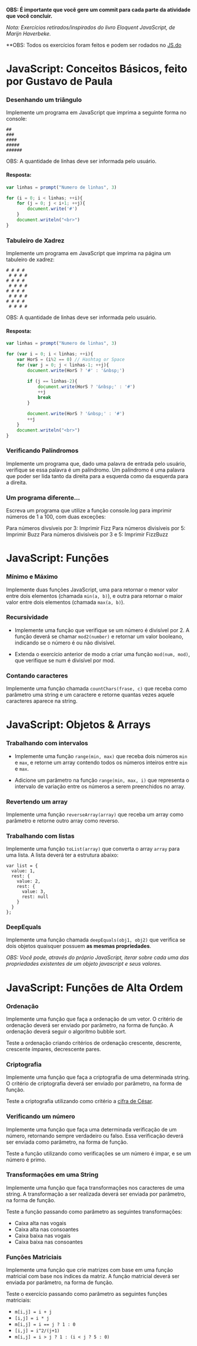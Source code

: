 **OBS: É importante que você gere um commit para cada parte da atividade que você concluir.**

*Nota: Exercícios retirados/inspirados do livro Eloquent JavaScript, de Marijn Haverbeke.*

**OBS: Todos os exercícios foram feitos e podem ser rodados no [JS.do](https://js.do)

# JavaScript: Conceitos Básicos, feito por Gustavo de Paula

### Desenhando um triângulo

Implemente um programa em JavaScript que imprima a seguinte forma no console:
```
##
###
####
#####
######
```
OBS: A quantidade de linhas deve ser informada pelo usuário.

#### Resposta:
```javascript
var linhas = prompt("Numero de linhas", 3)

for (i = 0; i < linhas; ++i){
	for (j = 0; j < i+1; ++j){
		document.write('#')
	}
	document.writeln("<br>")
}
```

### Tabuleiro de Xadrez

Implemente um programa em JavaScript que imprima na página um tabuleiro de xadrez:
```
# # # #
 # # # #
# # # #
 # # # #
# # # #
 # # # #
# # # #
 # # # #
```
OBS: A quantidade de linhas deve ser informada pelo usuário.

#### Resposta:
```javascript
var linhas = prompt("Numero de linhas", 3)

for (var i = 0; i < linhas; ++i){
    var HorS = (i%2 == 0) // Hashtag or Space
	for (var j = 0; j < linhas-1; ++j){
        document.write(HorS ? '#' : '&nbsp;')

		if (j == linhas-2){
            document.write(HorS ? '&nbsp;' : '#')
			++j 
			break
		}

        document.write(HorS ? '&nbsp;' : '#')
        ++j
	}
	document.writeln("<br>")
}
```


### Verificando Palíndromos

Implemente um programa que, dado uma palavra de entrada pelo usuário, verifique se essa palavra é um palíndromo. Um palíndromo é uma palavra que poder ser lida tanto da direita para a esquerda como da esquerda para a direita.

### Um programa diferente...

Escreva um programa que utilize a função console.log para imprimir números de 1 a 100, com duas exceções:

Para números divsíveis por 3: Imprimir Fizz
Para números divisíveis por 5: Imprimir Buzz
Para números divisíveis por 3 e 5: Imprimir FizzBuzz

# JavaScript: Funções

### Mínimo e Máximo

Implemente duas funções JavaScript, uma para retornar o menor valor entre dois elementos (chamada `min(a, b)`), e outra para retornar o maior valor entre dois elementos (chamada `max(a, b)`).

### Recursividade

* Implemente uma função que verifique se um número é divisível por 2. A função deverá se chamar `mod2(number)` e retornar um valor booleano, indicando se o número é ou não divisível.

* Extenda o exercício anterior de modo a criar uma função `mod(num, mod)`, que verifique se num é divisível por mod.

### Contando caracteres

Implemente uma função chamada `countChars(frase, c)` que receba como parâmetro uma string e um caractere e retorne quantas vezes aquele caracteres aparece na string.

# JavaScript: Objetos & Arrays

### Trabalhando com intervalos

* Implemente uma função `range(min, max)` que receba dois números `min` e `max`, e retorne um array contendo todos os números inteiros entre `min` e `max`.

* Adicione um parâmetro na função `range(min, max, i)` que representa o intervalo de variação entre os números a serem preenchidos no array.

### Revertendo um array

Implemente uma função `reverseArray(array)` que receba um array como parâmetro e retorne outro array como reverso.

### Trabalhando com listas

Implemente uma função `toList(array)` que converta o array `array` para uma lista. A lista deverá ter a estrutura abaixo:

```
var list = {
  value: 1,
  rest: {
    value: 2,
    rest: {
      value: 3,
      rest: null
    }
  }
};
```

### DeepEquals

Implemente uma função chamada `deepEquals(obj1, obj2)` que verifica se dois objetos quaisquer possuem **as mesmas propriedades**.

*OBS: Você pode, através do próprio JavaScript, iterar sobre cada uma das propriedades existentes de um objeto javascript e seus valores.*

# JavaScript: Funções de Alta Ordem

### Ordenação

Implemente uma função que faça a ordenação de um vetor. O critério de ordenação deverá ser enviado por parâmetro, na forma de função. A ordenação deverá seguir o algoritmo bubble sort.

Teste a ordenação criando critérios de ordenação crescente, descrente, crescente ímpares, decrescente pares.

### Criptografia

Implemente uma função que faça a criptografia de uma determinada string. O critério de criptografia deverá ser enviado por parâmetro, na forma de função.

Teste a criptografia utilizando como critério a [cifra de César](https://pt.wikipedia.org/wiki/Cifra_de_C%C3%A9sar).

### Verificando um número

Implemente uma função que faça uma determinada verificação de um número, retornando sempre verdadeiro ou falso. Essa verificação deverá ser enviada como parâmetro, na forma de função.

Teste a função utilizando como verificações se um número é impar, e se um número é primo.

### Transformações em uma String

Implemente uma função que faça transformações nos caracteres de uma string. A transformação a ser realizada deverá ser enviada por parâmetro, na forma de função.

Teste a função passando como parâmetro as seguintes transformações:

* Caixa alta nas vogais
* Caixa alta nas consoantes
* Caixa baixa nas vogais
* Caixa baixa nas consoantes

### Funções Matriciais

Implemente uma função que crie matrizes com base em uma função matricial com base nos índices da matriz. A função matricial deverá ser enviada por parâmetro, na forma de função.

Teste o exercício passando como parâmetro as seguintes funções matriciais:

* `m[i,j] = i + j`
* `[i,j] = i * j`
* `m[i,j] = i == j ? 1 : 0`
* `[i,j] = i^2/(j+1)`
* `m[i,j] = i > j ? 1 : (i < j ? 5 : 0)`
